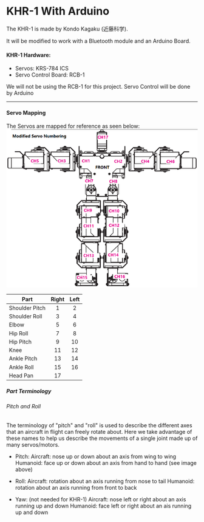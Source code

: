 # KHR-1 With Arduino
The KHR-1 is made by Kondo Kagaku (近藤科学).

It will be modified to work with a Bluetooth module and an Arduino Board.

#### KHR-1 Hardware:
- Servos: KRS-784 ICS
- Servo Control Board: RCB-1

We will not be using the RCB-1 for this project. Servo Control will be done by
  Arduino

****
#### Servo Mapping
The Servos are mapped for reference as seen below:
![alt text](https://github.com/pdx-robotics/Arduino_KHR-1/blob/master/KHR-1_servonumbering_modified.png)

| Part | Right | Left |
|----|:-----:|:----:|
| Shoulder Pitch | 1  | 2  |
| Shoulder Roll  | 3  | 4  |
| Elbow          | 5  | 6  | 
| Hip Roll       | 7  | 8  |
| Hip Pitch      | 9  | 10 |
| Knee           | 11 | 12 |
| Ankle Pitch    | 13 | 14 | 
| Ankle Roll     | 15 | 16 |
| Head Pan       | 17 |

##### Part Terminology

###### Pitch and Roll
The terminology of "pitch" and "roll" is used to describe the different axes
that an aircraft in flight can freely rotate about. Here we take advantage of
these names to help us describe the movements of a single joint made up of many servos/motors.


* Pitch:
Aircraft: nose up or down about an axis from wing to wing
Humanoid: face up or down about an axis from hand to hand (see image above)

* Roll:
Aircraft: rotation about an axis running from nose to tail
Humanoid: rotation about an axis running from front to back 

* Yaw: (not needed for KHR-1)
Aircraft: nose left or right about an axis running up and down
Humanoid: face left or right about an ais running up and down


